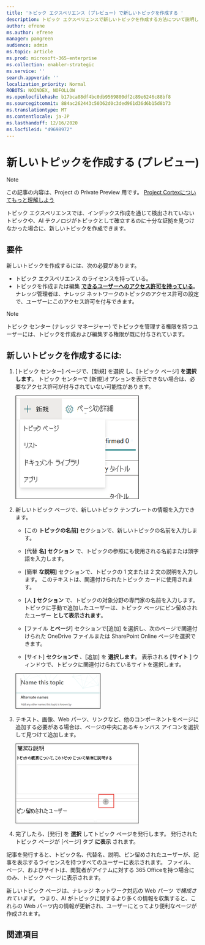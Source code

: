 ```yaml
---
title: 'トピック エクスペリエンス (プレビュー) で新しいトピックを作成する '
description: トピック エクスペリエンスで新しいトピックを作成する方法について説明します。
author: efrene
ms.author: efrene
manager: pamgreen
audience: admin
ms.topic: article
ms.prod: microsoft-365-enterprise
ms.collection: enabler-strategic
ms.service: ''
search.appverid: ''
localization_priority: Normal
ROBOTS: NOINDEX, NOFOLLOW
ms.openlocfilehash: b17bca88df4bc0db9569800df2c89e6246c88bf8
ms.sourcegitcommit: 884ac262443c50362d0c3ded961d36d6b15d8b73
ms.translationtype: MT
ms.contentlocale: ja-JP
ms.lasthandoff: 12/16/2020
ms.locfileid: "49698972"
---
```

# <a name="create-a-new-topic-preview"></a>新しいトピックを作成する (プレビュー)

> [!Note] 
> この記事の内容は、Project の Private Preview 用です。 [Project Cortexについてもっと理解しよう](https://aka.ms/projectcortex)

トピック エクスペリエンスでは、インデックス作成を通じて検出されていないトピックや、AI テクノロジがトピックとして確立するのに十分な証拠を見つけなかった場合に、新しいトピックを作成できます。

## <a name="requirements"></a>要件

新しいトピックを作成するには、次の必要があります。
- トピック エクスペリエンス のライセンスを持っている。
- トピックを作成または編集 [**できるユーザーへのアクセス許可を持っている**](https://docs.microsoft.com/microsoft-365/knowledge/topic-experiences-user-permissions)。 ナレッジ管理者は、ナレッジ ネットワークのトピックのアクセス許可の設定で、ユーザーにこのアクセス許可を付与できます。 

> [!Note] 
> トピック センター (ナレッジ マネージャー) でトピックを管理する権限を持つユーザーには、トピックを作成および編集する権限が既に付与されています。

## <a name="to-create-a-new-topic"></a>新しいトピックを作成するには:

1. [トピック センター] ページで、[新規] を選択 **し**、[トピック ページ] **を選択します**。 トピック センターで [新規]オプションを表示できない場合は、必要なアクセス許可が付与されていない可能性があります。

    ![新しいトピック](../media/knowledge-management/k-new-topic.png)

2. 新しいトピック ページで、新しいトピック テンプレートの情報を入力できます。

    - [この **トピックの名前]** セクションで、新しいトピックの名前を入力します。
    
    - [代替 **名] セクション** で、トピックの参照にも使用される名前または頭字語を入力します。
    
    - [簡単 **な説明]** セクションで、トピックの 1 文または 2 文の説明を入力します。 このテキストは、関連付けられたトピック カードに使用されます。
    
    - [人 **] セクション** で、トピックの対象分野の専門家の名前を入力します。 トピックに手動で追加したユーザーは、トピック ページにピン留めされたユーザー **として表示されます**。
    
    - [ファイル **とページ**] セクションで[追加] を選択し、次のページで関連付けられた OneDrive ファイルまたは SharePoint Online ページを選択できます。
    
    - [サイト] **セクションで** 、[追加] を **選択します**。 表示される  **[サイト** ] ウィンドウで、トピックに関連付けられているサイトを選択します。

    ![新しいトピック ページ](../media/knowledge-management/k-new-topic-page.png)
    
3. テキスト、画像、Web パーツ、リンクなど、他のコンポーネントをページに追加する必要がある場合は、ページの中央にあるキャンバス アイコンを選択して見つけて追加します。

    ![ページにアイテムを追加する](../media/knowledge-management/static-icon.png)

4. 完了したら、[発行] を **選択** してトピック ページを発行します。 発行されたトピック ページが [ページ] タブ **に表示** されます。

記事を発行すると、トピック名、代替名、説明、ピン留めされたユーザーが、記事を表示するライセンスを持つすべてのユーザーに表示されます。 ファイル、ページ、およびサイトは、閲覧者がアイテムに対する 365 Officeを持つ場合にのみ、トピック ページに表示されます。 

新しいトピック ページは、ナレッジ ネットワーク対応の Web パーツ *で構成されています*。 つまり、AI がトピックに関するより多くの情報を収集すると、これらの Web パーツ内の情報が更新され、ユーザーにとってより便利なページが作成されます。

## <a name="see-also"></a>関連項目



  






